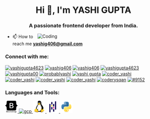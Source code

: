 
<h1 align="center">Hi 👋, I'm YASHI GUPTA</h1>
<h3 align="center">A passionate frontend developer from India.</h3>
<img align ="right" alt = "Coding" width="400" src="https://tse3.mm.bing.net/th?id=OIP.VMmvImch6VU5pc2VktY1uwHaFj&pid=Api&P=0">



- 📫 How to reach me **yashig406@gmail.com**

<h3 align="left">Connect with me:</h3>
<p align="left">
<a href="https://dev.to/yashigupta4623" target="blank"><img align="center" src="https://raw.githubusercontent.com/rahuldkjain/github-profile-readme-generator/master/src/images/icons/Social/devto.svg" alt="yashigupta4623" height="30" width="40" /></a>
<a href="https://twitter.com/yashig406" target="blank"><img align="center" src="https://raw.githubusercontent.com/rahuldkjain/github-profile-readme-generator/master/src/images/icons/Social/twitter.svg" alt="yashig406" height="30" width="40" /></a>
<a href="https://linkedin.com/in/yashig406" target="blank"><img align="center" src="https://raw.githubusercontent.com/rahuldkjain/github-profile-readme-generator/master/src/images/icons/Social/linked-in-alt.svg" alt="yashig406" height="30" width="40" /></a>
<a href="https://stackoverflow.com/users/yashigupta4623" target="blank"><img align="center" src="https://raw.githubusercontent.com/rahuldkjain/github-profile-readme-generator/master/src/images/icons/Social/stack-overflow.svg" alt="yashigupta4623" height="30" width="40" /></a>
<a href="https://kaggle.com/yashigupta00" target="blank"><img align="center" src="https://raw.githubusercontent.com/rahuldkjain/github-profile-readme-generator/master/src/images/icons/Social/kaggle.svg" alt="yashigupta00" height="30" width="40" /></a>
<a href="https://instagram.com/probablyashi" target="blank"><img align="center" src="https://raw.githubusercontent.com/rahuldkjain/github-profile-readme-generator/master/src/images/icons/Social/instagram.svg" alt="probablyashi" height="30" width="40" /></a>
<a href="https://www.youtube.com/c/yashi gupta" target="blank"><img align="center" src="https://raw.githubusercontent.com/rahuldkjain/github-profile-readme-generator/master/src/images/icons/Social/youtube.svg" alt="yashi gupta" height="30" width="40" /></a>
<a href="https://www.codechef.com/users/coder_yashi" target="blank"><img align="center" src="https://cdn.jsdelivr.net/npm/simple-icons@3.1.0/icons/codechef.svg" alt="coder_yashi" height="30" width="40" /></a>
<a href="https://www.hackerrank.com/coder_yashi" target="blank"><img align="center" src="https://raw.githubusercontent.com/rahuldkjain/github-profile-readme-generator/master/src/images/icons/Social/hackerrank.svg" alt="coder_yashi" height="30" width="40" /></a>
<a href="https://codeforces.com/profile/coder_yashi" target="blank"><img align="center" src="https://raw.githubusercontent.com/rahuldkjain/github-profile-readme-generator/master/src/images/icons/Social/codeforces.svg" alt="coder_yashi" height="30" width="40" /></a>
<a href="https://www.leetcode.com/coder_yashi" target="blank"><img align="center" src="https://raw.githubusercontent.com/rahuldkjain/github-profile-readme-generator/master/src/images/icons/Social/leet-code.svg" alt="coder_yashi" height="30" width="40" /></a>
<a href="https://auth.geeksforgeeks.org/user/coderysqan" target="blank"><img align="center" src="https://raw.githubusercontent.com/rahuldkjain/github-profile-readme-generator/master/src/images/icons/Social/geeks-for-geeks.svg" alt="coderysqan" height="30" width="40" /></a>
<a href="https://discord.gg/#9152" target="blank"><img align="center" src="https://raw.githubusercontent.com/rahuldkjain/github-profile-readme-generator/master/src/images/icons/Social/discord.svg" alt="#9152" height="30" width="40" /></a>
</p>

<h3 align="left">Languages and Tools:</h3>
<p align="left"> <a href="https://getbootstrap.com" target="_blank" rel="noreferrer"> <img src="https://raw.githubusercontent.com/devicons/devicon/master/icons/bootstrap/bootstrap-plain-wordmark.svg" alt="bootstrap" width="40" height="40"/> </a> <a href="https://cloud.google.com" target="_blank" rel="noreferrer"> <img src="https://www.vectorlogo.zone/logos/google_cloud/google_cloud-icon.svg" alt="gcp" width="40" height="40"/> </a> <a href="https://www.linux.org/" target="_blank" rel="noreferrer"> <img src="https://raw.githubusercontent.com/devicons/devicon/master/icons/linux/linux-original.svg" alt="linux" width="40" height="40"/> </a> <a href="https://pandas.pydata.org/" target="_blank" rel="noreferrer"> <img src="https://raw.githubusercontent.com/devicons/devicon/2ae2a900d2f041da66e950e4d48052658d850630/icons/pandas/pandas-original.svg" alt="pandas" width="40" height="40"/> </a> <a href="https://www.python.org" target="_blank" rel="noreferrer"> <img src="https://raw.githubusercontent.com/devicons/devicon/master/icons/python/python-original.svg" alt="python" width="40" height="40"/> </a>
